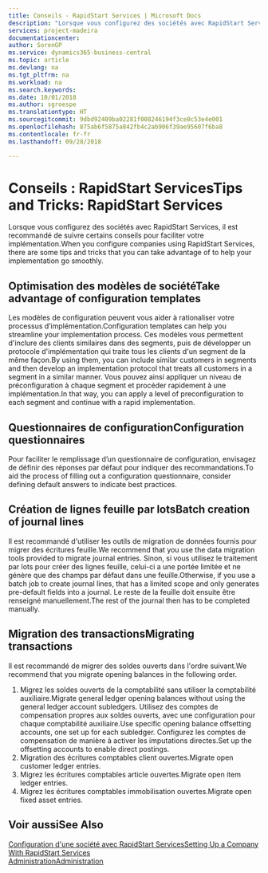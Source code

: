 ```yaml
---
title: Conseils - RapidStart Services | Microsoft Docs
description: "Lorsque vous configurez des sociétés avec RapidStart Services, il est recommandé de suivre certains conseils pour faciliter votre implémentation."
services: project-madeira
documentationcenter: 
author: SorenGP
ms.service: dynamics365-business-central
ms.topic: article
ms.devlang: na
ms.tgt_pltfrm: na
ms.workload: na
ms.search.keywords: 
ms.date: 10/01/2018
ms.author: sgroespe
ms.translationtype: HT
ms.sourcegitcommit: 9dbd92409ba02281f008246194f3ce0c53e4e001
ms.openlocfilehash: 875ab6f5875a842fb4c2ab906f39ae95607f6ba8
ms.contentlocale: fr-fr
ms.lasthandoff: 09/28/2018

---
```

# <a name="tips-and-tricks-rapidstart-services"></a><span data-ttu-id="2c229-103">Conseils : RapidStart Services</span><span class="sxs-lookup"><span data-stu-id="2c229-103">Tips and Tricks: RapidStart Services</span></span>
<span data-ttu-id="2c229-104">Lorsque vous configurez des sociétés avec RapidStart Services, il est recommandé de suivre certains conseils pour faciliter votre implémentation.</span><span class="sxs-lookup"><span data-stu-id="2c229-104">When you configure companies using RapidStart Services, there are some tips and tricks that you can take advantage of to help your implementation go smoothly.</span></span>  

## <a name="take-advantage-of-configuration-templates"></a><span data-ttu-id="2c229-105">Optimisation des modèles de société</span><span class="sxs-lookup"><span data-stu-id="2c229-105">Take advantage of configuration templates</span></span>  
<span data-ttu-id="2c229-106">Les modèles de configuration peuvent vous aider à rationaliser votre processus d’implémentation.</span><span class="sxs-lookup"><span data-stu-id="2c229-106">Configuration templates can help you streamline your implementation process.</span></span> <span data-ttu-id="2c229-107">Ces modèles vous permettent d'inclure des clients similaires dans des segments, puis de développer un protocole d'implémentation qui traite tous les clients d'un segment de la même façon.</span><span class="sxs-lookup"><span data-stu-id="2c229-107">By using them, you can include similar customers in segments and then develop an implementation protocol that treats all customers in a segment in a similar manner.</span></span> <span data-ttu-id="2c229-108">Vous pouvez ainsi appliquer un niveau de préconfiguration à chaque segment et procéder rapidement à une implémentation.</span><span class="sxs-lookup"><span data-stu-id="2c229-108">In that way, you can apply a level of preconfiguration to each segment and continue with a rapid implementation.</span></span>  

## <a name="configuration-questionnaires"></a><span data-ttu-id="2c229-109">Questionnaires de configuration</span><span class="sxs-lookup"><span data-stu-id="2c229-109">Configuration questionnaires</span></span>  
<span data-ttu-id="2c229-110">Pour faciliter le remplissage d’un questionnaire de configuration, envisagez de définir des réponses par défaut pour indiquer des recommandations.</span><span class="sxs-lookup"><span data-stu-id="2c229-110">To aid the process of filling out a configuration questionnaire, consider defining default answers to indicate best practices.</span></span>  

## <a name="batch-creation-of-journal-lines"></a><span data-ttu-id="2c229-111">Création de lignes feuille par lots</span><span class="sxs-lookup"><span data-stu-id="2c229-111">Batch creation of journal lines</span></span>  
<span data-ttu-id="2c229-112">Il est recommandé d'utiliser les outils de migration de données fournis pour migrer des écritures feuille.</span><span class="sxs-lookup"><span data-stu-id="2c229-112">We recommend that you use the data migration tools provided to migrate journal entries.</span></span> <span data-ttu-id="2c229-113">Sinon, si vous utilisez le traitement par lots pour créer des lignes feuille, celui-ci a une portée limitée et ne génère que des champs par défaut dans une feuille.</span><span class="sxs-lookup"><span data-stu-id="2c229-113">Otherwise, if you use a batch job to create journal lines, that has a limited scope and only generates pre-default fields into a journal.</span></span> <span data-ttu-id="2c229-114">Le reste de la feuille doit ensuite être renseigné manuellement.</span><span class="sxs-lookup"><span data-stu-id="2c229-114">The rest of the journal then has to be completed manually.</span></span>  

## <a name="migrating-transactions"></a><span data-ttu-id="2c229-115">Migration des transactions</span><span class="sxs-lookup"><span data-stu-id="2c229-115">Migrating transactions</span></span>  
<span data-ttu-id="2c229-116">Il est recommandé de migrer des soldes ouverts dans l'ordre suivant.</span><span class="sxs-lookup"><span data-stu-id="2c229-116">We recommend that you migrate opening balances in the following order.</span></span>  

1.  <span data-ttu-id="2c229-117">Migrez les soldes ouverts de la comptabilité sans utiliser la comptabilité auxiliaire.</span><span class="sxs-lookup"><span data-stu-id="2c229-117">Migrate general ledger opening balances without using the general ledger account subledgers.</span></span> <span data-ttu-id="2c229-118">Utilisez des comptes de compensation propres aux soldes ouverts, avec une configuration pour chaque comptabilité auxiliaire.</span><span class="sxs-lookup"><span data-stu-id="2c229-118">Use specific opening balance offsetting accounts, one set up for each subledger.</span></span> <span data-ttu-id="2c229-119">Configurez les comptes de compensation de manière à activer les imputations directes.</span><span class="sxs-lookup"><span data-stu-id="2c229-119">Set up the offsetting accounts to enable direct postings.</span></span>  
2.  <span data-ttu-id="2c229-120">Migration des écritures comptables client ouvertes.</span><span class="sxs-lookup"><span data-stu-id="2c229-120">Migrate open customer ledger entries.</span></span>  
3.  <span data-ttu-id="2c229-121">Migrez les écritures comptables article ouvertes.</span><span class="sxs-lookup"><span data-stu-id="2c229-121">Migrate open item ledger entries.</span></span>  
4.  <span data-ttu-id="2c229-122">Migrez les écritures comptables immobilisation ouvertes.</span><span class="sxs-lookup"><span data-stu-id="2c229-122">Migrate open fixed asset entries.</span></span>  

## <a name="see-also"></a><span data-ttu-id="2c229-123">Voir aussi</span><span class="sxs-lookup"><span data-stu-id="2c229-123">See Also</span></span>  
[<span data-ttu-id="2c229-124">Configuration d'une société avec RapidStart Services</span><span class="sxs-lookup"><span data-stu-id="2c229-124">Setting Up a Company With RapidStart Services</span></span>](admin-set-up-a-company-with-rapidstart.md)  
[<span data-ttu-id="2c229-125">Administration</span><span class="sxs-lookup"><span data-stu-id="2c229-125">Administration</span></span>](admin-setup-and-administration.md)

